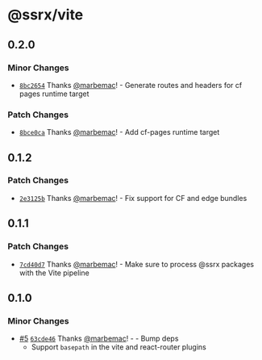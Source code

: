 # @ssrx/vite

## 0.2.0

### Minor Changes

- [`8bc2654`](https://github.com/marbemac/ssrx/commit/8bc26540aa180f53540307a58d0831a859b893f0) Thanks
  [@marbemac](https://github.com/marbemac)! - Generate routes and headers for cf pages runtime target

### Patch Changes

- [`8bce0ca`](https://github.com/marbemac/ssrx/commit/8bce0cab6578b742406102013bf69cbce5de3c30) Thanks
  [@marbemac](https://github.com/marbemac)! - Add cf-pages runtime target

## 0.1.2

### Patch Changes

- [`2e3125b`](https://github.com/marbemac/ssrx/commit/2e3125b9763041b8ff3d7bede66b51b56f04628a) Thanks
  [@marbemac](https://github.com/marbemac)! - Fix support for CF and edge bundles

## 0.1.1

### Patch Changes

- [`7cd40d7`](https://github.com/marbemac/ssrx/commit/7cd40d7ff7b1aeb8f0853e454e3262dee569253a) Thanks
  [@marbemac](https://github.com/marbemac)! - Make sure to process @ssrx packages with the Vite pipeline

## 0.1.0

### Minor Changes

- [#5](https://github.com/marbemac/ssrx/pull/5)
  [`63cde46`](https://github.com/marbemac/ssrx/commit/63cde4631a142ffe352a9fa008b09f153a45ce1d) Thanks
  [@marbemac](https://github.com/marbemac)! - - Bump deps
  - Support `basepath` in the vite and react-router plugins
